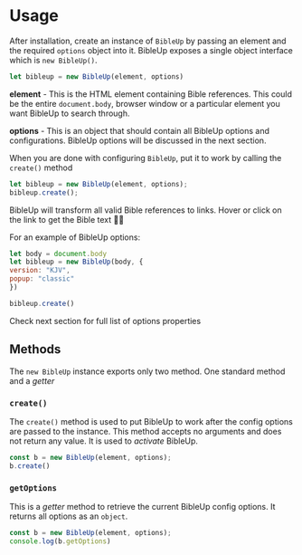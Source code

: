 # Usage
After installation, create an instance of `BibleUp` by passing an element and the required `options` object into it. BibleUp exposes a single object interface which is `new BibleUp()`.

``` js
let bibleup = new BibleUp(element, options)
```

**element** - This is the HTML element containing Bible references. This could be the entire `document.body`, browser window or a particular element you want BibleUp to search through.

**options**  - This is an object that should contain all BibleUp options and configurations. BibleUp options will be discussed in the next section.


When you are done with configuring `BibleUp`, put it to work by calling the `create()` method

``` js {2}
let bibleup = new BibleUp(element, options);
bibleup.create();
```

BibleUp will transform all valid Bible references to links. Hover or click on the link to get the Bible text 🎉🎉

For an example of BibleUp options:

``` js
let body = document.body
let bibleup = new BibleUp(body, {
version: "KJV", 
popup: "classic"
})

bibleup.create()
```
Check next section for full list of options properties

## Methods
The `new BibleUp` instance exports only two method. One standard method and a *getter*

### `create()`
The `create()` method is used to put BibleUp to work after the config options are passed to the instance. This method accepts no arguments and does not return any value. It is used to *activate* BibleUp.

``` js {2} 
const b = new BibleUp(element, options);
b.create()
```

### `getOptions`
This is a *getter* method to retrieve the current BibleUp config options. It returns all options as an `object`.

``` js {2} 
const b = new BibleUp(element, options);
console.log(b.getOptions)
```
